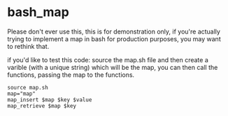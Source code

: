 # bash_map
Please don't ever use this, this is for demonstration only, if you're actually trying to implement a map in bash for production purposes, you may want to rethink that.

if you'd like to test this code: source the map.sh file and then create a varible (with a unique string) which will be the map, you can then call the functions, passing the map to the functions.

```
source map.sh 
map="map"
map_insert $map $key $value
map_retrieve $map $key 
```
